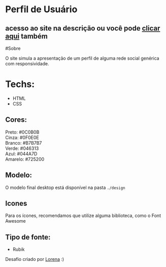 # Perfil de Usuário
    
## acesso ao site na descrição ou você pode [clicar aqui](https://isaclima.github.io/DevChallenge-Perfil/) também

#Sobre

 O site simula a apresentação de um perfil de alguma rede social genérica com responsividade. 

# Techs: 
- HTML
- CSS

## Cores:
Preto: #0C0B0B<br>
Cinza: #0F0E0E<br>
Branco: #B7B7B7<br>
Verde: #046313<br>
Azul: #044A7D<br>
Amarelo: #725200<br>

## Modelo:
O modelo final desktop está disponível na pasta `./design`

## Icones
Para os ícones, recomendamos que utilize alguma biblioteca, como o Font Awesome

## Tipo de fonte:
- Rubik

Desafio criado por  <a href="https://www.linkedin.com/in/lorenagmontes/">Lorena</a> :)
